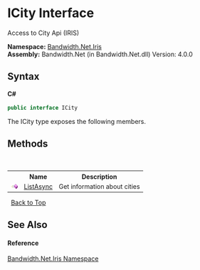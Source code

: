 ﻿# ICity Interface
 

Access to City Api (IRIS)

**Namespace:**&nbsp;<a href ="N_Bandwidth_Net_Iris.md">Bandwidth.Net.Iris</a><br />**Assembly:**&nbsp;Bandwidth.Net (in Bandwidth.Net.dll) Version: 4.0.0

## Syntax

**C#**<br />
``` C#
public interface ICity
```

The ICity type exposes the following members.


## Methods
&nbsp;<table><tr><th></th><th>Name</th><th>Description</th></tr><tr><td>![Public method](media/pubmethod.gif "Public method")</td><td><a href ="M_Bandwidth_Net_Iris_ICity_ListAsync.md">ListAsync</a></td><td>
Get information about cities</td></tr></table>&nbsp;
<a href="#icity-interface">Back to Top</a>

## See Also


#### Reference
<a href ="N_Bandwidth_Net_Iris.md">Bandwidth.Net.Iris Namespace</a><br />